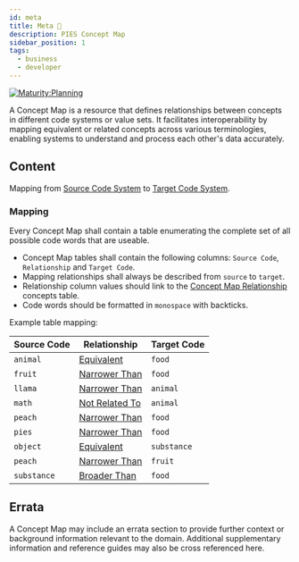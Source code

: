 ```yaml
---
id: meta
title: Meta 🚧
description: PIES Concept Map
sidebar_position: 1
tags:
  - business
  - developer
---
```


[![Maturity:Planning](https://img.shields.io/badge/Maturity-Planning-orange)](/docs/spec#maturity)

A Concept Map is a resource that defines relationships between concepts in different code systems or value sets. It
facilitates interoperability by mapping equivalent or related concepts across various terminologies, enabling systems to
understand and process each other's data accurately.

## Content

Mapping from [Source Code System](.) to [Target Code System](.).

### Mapping

Every Concept Map shall contain a table enumerating the complete set of all possible code words that are useable.

- Concept Map tables shall contain the following columns: `Source Code`, `Relationship` and `Target Code`.
- Mapping relationships shall always be described from `source` to `target`.
- Relationship column values should link to the
  [Concept Map Relationship](/docs/spec/code_system/concept_map_relationship#concepts) concepts table.
- Code words should be formatted in `monospace` with backticks.

Example table mapping:

| Source Code | Relationship                                                               | Target Code |
| ----------- | -------------------------------------------------------------------------- | ----------- |
| `animal`    | [Equivalent](/docs/spec/code_system/concept_map_relationship#concepts)     | `food`      |
| `fruit`     | [Narrower Than](/docs/spec/code_system/concept_map_relationship#concepts)  | `food`      |
| `llama`     | [Narrower Than](/docs/spec/code_system/concept_map_relationship#concepts)  | `animal`    |
| `math`      | [Not Related To](/docs/spec/code_system/concept_map_relationship#concepts) | `animal`    |
| `peach`     | [Narrower Than](/docs/spec/code_system/concept_map_relationship#concepts)  | `food`      |
| `pies`      | [Narrower Than](/docs/spec/code_system/concept_map_relationship#concepts)  | `food`      |
| `object`    | [Equivalent](/docs/spec/code_system/concept_map_relationship#concepts)     | `substance` |
| `peach`     | [Narrower Than](/docs/spec/code_system/concept_map_relationship#concepts)  | `fruit`     |
| `substance` | [Broader Than](/docs/spec/code_system/concept_map_relationship#concepts)   | `food`      |

## Errata

A Concept Map may include an errata section to provide further context or background information relevant to the domain.
Additional supplementary information and reference guides may also be cross referenced here.
